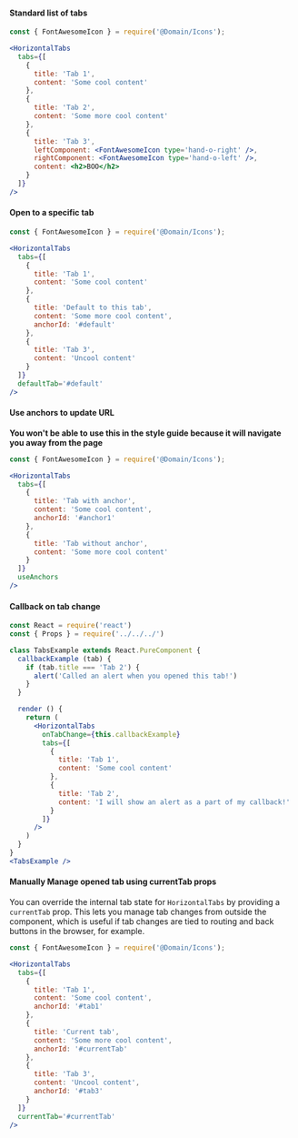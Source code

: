 #### Standard list of tabs

```jsx
const { FontAwesomeIcon } = require('@Domain/Icons');

<HorizontalTabs
  tabs={[
    {
      title: 'Tab 1',
      content: 'Some cool content'
    },
    {
      title: 'Tab 2',
      content: 'Some more cool content'
    },
    {
      title: 'Tab 3',
      leftComponent: <FontAwesomeIcon type='hand-o-right' />,
      rightComponent: <FontAwesomeIcon type='hand-o-left' />,
      content: <h2>BOO</h2>
    }
  ]}
/>
```

#### Open to a specific tab

```jsx
const { FontAwesomeIcon } = require('@Domain/Icons');

<HorizontalTabs
  tabs={[
    {
      title: 'Tab 1',
      content: 'Some cool content'
    },
    {
      title: 'Default to this tab',
      content: 'Some more cool content',
      anchorId: '#default'
    },
    {
      title: 'Tab 3',
      content: 'Uncool content'
    }
  ]}
  defaultTab='#default'
/>
```

#### Use anchors to update URL

**You won't be able to use this in the style guide because it will navigate you away from the page**

```jsx
const { FontAwesomeIcon } = require('@Domain/Icons');

<HorizontalTabs
  tabs={[
    {
      title: 'Tab with anchor',
      content: 'Some cool content',
      anchorId: '#anchor1'
    },
    {
      title: 'Tab without anchor',
      content: 'Some more cool content'
    }
  ]}
  useAnchors
/>
```

#### Callback on tab change

```jsx
const React = require('react')
const { Props } = require('../../../')

class TabsExample extends React.PureComponent {
  callbackExample (tab) {
    if (tab.title === 'Tab 2') {
      alert('Called an alert when you opened this tab!')
    }
  }

  render () {
    return (
      <HorizontalTabs
        onTabChange={this.callbackExample}
        tabs={[
          {
            title: 'Tab 1',
            content: 'Some cool content'
          },
          {
            title: 'Tab 2',
            content: 'I will show an alert as a part of my callback!'
          }
        ]}
      />
    )
  }
}
<TabsExample />
```

#### Manually Manage opened tab using currentTab props

You can override the internal tab state for `HorizontalTabs`
by providing a `currentTab` prop. This lets you manage tab changes
from outside the component, which is useful if tab changes are tied
to routing and back buttons in the browser, for example.

```jsx
const { FontAwesomeIcon } = require('@Domain/Icons');

<HorizontalTabs
  tabs={[
    {
      title: 'Tab 1',
      content: 'Some cool content',
      anchorId: '#tab1'
    },
    {
      title: 'Current tab',
      content: 'Some more cool content',
      anchorId: '#currentTab'
    },
    {
      title: 'Tab 3',
      content: 'Uncool content',
      anchorId: '#tab3'
    }
  ]}
  currentTab='#currentTab'
/>
```
